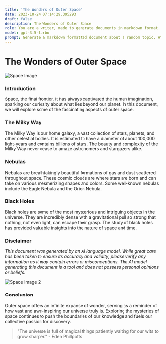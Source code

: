 ```yaml
---
title: 'The Wonders of Outer Space'
date: 2023-10-24 07:14:29.395293
draft: false
description: The Wonders of Outer Space
role: You are a writer, made to generate documents in markdown format. It is very important that all of the documents you generate are in valid markdown format.
model: gpt-3.5-turbo
prompt: Generate a markdown formatted document about a random topic. At the bottom, include a disclaimer explaining that the document was generated by you. The first line of the document should be the title. Make sure that the entire document is in proper markdown format, using a mix of various tags to make the document visually appealing.
---
```


# The Wonders of Outer Space

![Space Image](https://images.unsplash.com/photo-1487873954673-5f9f10f2b1e3)

### Introduction
Space, the final frontier. It has always captivated the human imagination, sparking our curiosity about what lies beyond our planet. In this document, we will explore some of the fascinating aspects of outer space.

### The Milky Way
The Milky Way is our home galaxy, a vast collection of stars, planets, and other celestial bodies. It is estimated to have a diameter of about 100,000 light-years and contains billions of stars. The beauty and complexity of the Milky Way never cease to amaze astronomers and stargazers alike.

### Nebulas
Nebulas are breathtakingly beautiful formations of gas and dust scattered throughout space. These cosmic clouds are where stars are born and can take on various mesmerizing shapes and colors. Some well-known nebulas include the Eagle Nebula and the Orion Nebula.

### Black Holes
Black holes are some of the most mysterious and intriguing objects in the universe. They are incredibly dense with a gravitational pull so strong that nothing, not even light, can escape their grasp. The study of black holes has provided valuable insights into the nature of space and time.

### Disclaimer
*This document was generated by an AI language model. While great care has been taken to ensure its accuracy and validity, please verify any information as it may contain errors or misconceptions. The AI model generating this document is a tool and does not possess personal opinions or beliefs.*

![Space Image 2](https://images.unsplash.com/photo-1444212477490-ca407925329e)

### Conclusion
Outer space offers an infinite expanse of wonder, serving as a reminder of how vast and awe-inspiring our universe truly is. Exploring the mysteries of space continues to push the boundaries of our knowledge and fuels our collective passion for discovery.

> "The universe is full of magical things patiently waiting for our wits to grow sharper." - Eden Phillpotts